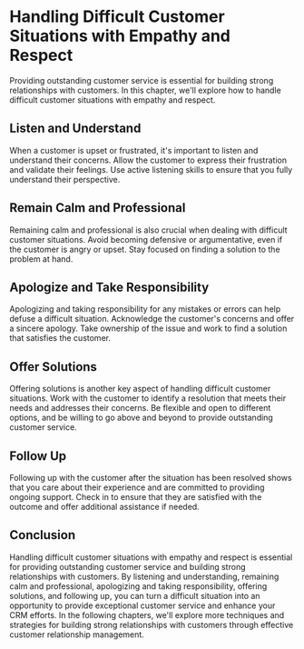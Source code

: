 # Handling Difficult Customer Situations with Empathy and Respect

Providing outstanding customer service is essential for building strong relationships with customers. In this chapter, we'll explore how to handle difficult customer situations with empathy and respect.

Listen and Understand
---------------------

When a customer is upset or frustrated, it's important to listen and understand their concerns. Allow the customer to express their frustration and validate their feelings. Use active listening skills to ensure that you fully understand their perspective.

Remain Calm and Professional
----------------------------

Remaining calm and professional is also crucial when dealing with difficult customer situations. Avoid becoming defensive or argumentative, even if the customer is angry or upset. Stay focused on finding a solution to the problem at hand.

Apologize and Take Responsibility
---------------------------------

Apologizing and taking responsibility for any mistakes or errors can help defuse a difficult situation. Acknowledge the customer's concerns and offer a sincere apology. Take ownership of the issue and work to find a solution that satisfies the customer.

Offer Solutions
---------------

Offering solutions is another key aspect of handling difficult customer situations. Work with the customer to identify a resolution that meets their needs and addresses their concerns. Be flexible and open to different options, and be willing to go above and beyond to provide outstanding customer service.

Follow Up
---------

Following up with the customer after the situation has been resolved shows that you care about their experience and are committed to providing ongoing support. Check in to ensure that they are satisfied with the outcome and offer additional assistance if needed.

Conclusion
----------

Handling difficult customer situations with empathy and respect is essential for providing outstanding customer service and building strong relationships with customers. By listening and understanding, remaining calm and professional, apologizing and taking responsibility, offering solutions, and following up, you can turn a difficult situation into an opportunity to provide exceptional customer service and enhance your CRM efforts. In the following chapters, we'll explore more techniques and strategies for building strong relationships with customers through effective customer relationship management.
